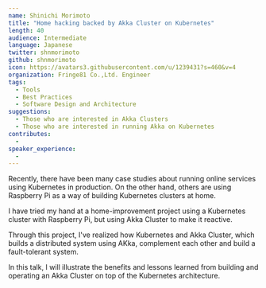 ```yaml
---
name: Shinichi Morimoto
title: "Home hacking backed by Akka Cluster on Kubernetes"
length: 40
audience: Intermediate
language: Japanese
twitter: shnmorimoto
github: shnmorimoto
icon: https://avatars3.githubusercontent.com/u/1239431?s=460&v=4
organization: Fringe81 Co.,Ltd. Engineer
tags:
  - Tools
  - Best Practices
  - Software Design and Architecture
suggestions:
  - Those who are interested in Akka Clusters
  - Those who are interested in running Akka on Kubernetes
contributes:
  - 
speaker_experience:
  - 
---
```

Recently, there have been many case studies about running online services using Kubernetes in production.
On the other hand, others are using Raspberry Pi as a way of building Kubernetes clusters at home.

I have tried my hand at a home-improvement project using a Kubernetes cluster with Raspberry Pi, but using Akka Cluster to make it reactive.

Through this project, I've realized how Kubernetes and Akka Cluster, which builds a distributed system using AKka, complement each other and build a fault-tolerant system.

In this talk, I will illustrate the benefits and lessons learned from building and operating an Akka Cluster on top of the Kubernetes architecture.
